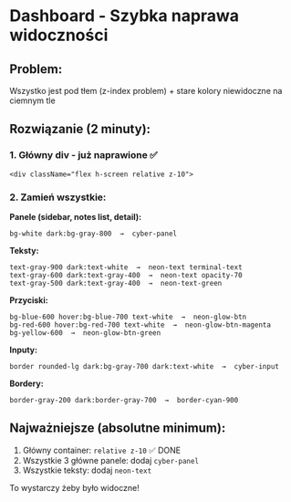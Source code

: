 # Dashboard - Szybka naprawa widoczności

## Problem:
Wszystko jest pod tłem (z-index problem) + stare kolory niewidoczne na ciemnym tle

## Rozwiązanie (2 minuty):

### 1. Główny div - już naprawione ✅
```tsx
<div className="flex h-screen relative z-10">
```

### 2. Zamień wszystkie:

**Panele (sidebar, notes list, detail):**
```
bg-white dark:bg-gray-800  →  cyber-panel
```

**Teksty:**
```
text-gray-900 dark:text-white  →  neon-text terminal-text
text-gray-600 dark:text-gray-400  →  neon-text opacity-70
text-gray-500 dark:text-gray-400  →  neon-text-green
```

**Przyciski:**
```
bg-blue-600 hover:bg-blue-700 text-white  →  neon-glow-btn
bg-red-600 hover:bg-red-700 text-white  →  neon-glow-btn-magenta
bg-yellow-600  →  neon-glow-btn-green
```

**Inputy:**
```
border rounded-lg dark:bg-gray-700 dark:text-white  →  cyber-input
```

**Bordery:**
```
border-gray-200 dark:border-gray-700  →  border-cyan-900
```

## Najważniejsze (absolutne minimum):

1. Główny container: `relative z-10` ✅ DONE
2. Wszystkie 3 główne panele: dodaj `cyber-panel`
3. Wszystkie teksty: dodaj `neon-text`

To wystarczy żeby było widoczne!
